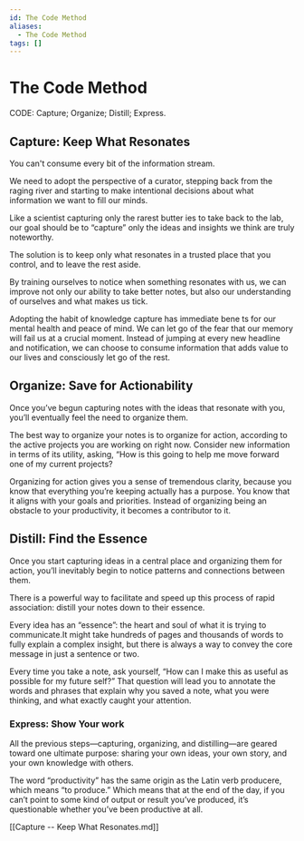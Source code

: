 ```yaml
---
id: The Code Method
aliases:
  - The Code Method
tags: []
---
```


# The Code Method

CODE: Capture; Organize; Distill; Express.

## Capture: Keep What Resonates

You can't consume every bit of the information stream.

We need to adopt the perspective of a curator, stepping back from the raging
river and starting to make intentional decisions about what information we want
to fill our minds.

Like a scientist capturing only the rarest butter ies to take back to the lab,
our goal should be to “capture” only the ideas and insights we think are truly
noteworthy.

The solution is to keep only what resonates in a trusted place that you control,
and to leave the rest aside.

By training ourselves to notice when something resonates with us, we can
improve not only our ability to take better notes, but also our understanding of
ourselves and what makes us tick.

Adopting the habit of knowledge capture has immediate bene ts for our
mental health and peace of mind. We can let go of the fear that our memory will
fail us at a crucial moment. Instead of jumping at every new headline and
notification, we can choose to consume information that adds value to our lives
and consciously let go of the rest.

## Organize: Save for Actionability

Once you’ve begun capturing notes with the ideas that resonate with you, you’ll
eventually feel the need to organize them.

The best way to organize your notes is to organize for action,
according to the active projects you are working on right now. Consider new
information in terms of its utility, asking, “How is this going to help me move
forward one of my current projects?

Organizing for action gives you a sense of tremendous clarity, because you
know that everything you’re keeping actually has a purpose. You know that it
aligns with your goals and priorities. Instead of organizing being an obstacle to
your productivity, it becomes a contributor to it.

## Distill: Find the Essence

Once you start capturing ideas in a central place and organizing them for action,
you’ll inevitably begin to notice patterns and connections between them.

There is a powerful way to facilitate and speed up this process of rapid
association: distill your notes down to their essence.

Every idea has an “essence”: the heart and soul of what it is trying to
communicate.It might take hundreds of pages and thousands of words to fully
explain a complex insight, but there is always a way to convey the core message in
just a sentence or two.

Every time you take a note, ask yourself, “How can I make this as useful as
possible for my future self?” That question will lead you to annotate the words
and phrases that explain why you saved a note, what you were thinking, and
what exactly caught your attention.

### Express: Show Your work

All the previous steps—capturing, organizing, and distilling—are geared toward
one ultimate purpose: sharing your own ideas, your own story, and your own
knowledge with others.

The word “productivity” has the same origin as the Latin verb producere, which
means “to produce.” Which means that at the end of the day, if you can’t point
to some kind of output or result you’ve produced, it’s questionable whether
you’ve been productive at all.

[[Capture -- Keep What Resonates.md]]
